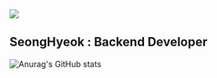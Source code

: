 <div>
    <a href="mailto:cinemay33@gmail.com" target="_blank"><img src="https://img.shields.io/badge/cinemay33@gmail.com-EA4335?style=flat&logo=Gmail&logoColor=white"/></a>
    
    
</div>

## SeongHyeok : Backend Developer




![Anurag's GitHub stats](https://github-readme-stats.vercel.app/api?username=Choi-Seong-Hyeok&show_icons=true&theme=yeblu)


